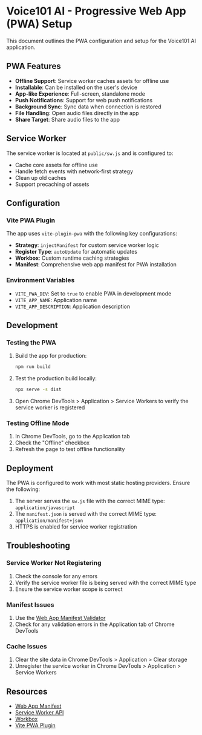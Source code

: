 # Voice101 AI - Progressive Web App (PWA) Setup

This document outlines the PWA configuration and setup for the Voice101 AI application.

## PWA Features

- **Offline Support**: Service worker caches assets for offline use
- **Installable**: Can be installed on the user's device
- **App-like Experience**: Full-screen, standalone mode
- **Push Notifications**: Support for web push notifications
- **Background Sync**: Sync data when connection is restored
- **File Handling**: Open audio files directly in the app
- **Share Target**: Share audio files to the app

## Service Worker

The service worker is located at `public/sw.js` and is configured to:

- Cache core assets for offline use
- Handle fetch events with network-first strategy
- Clean up old caches
- Support precaching of assets

## Configuration

### Vite PWA Plugin

The app uses `vite-plugin-pwa` with the following key configurations:

- **Strategy**: `injectManifest` for custom service worker logic
- **Register Type**: `autoUpdate` for automatic updates
- **Workbox**: Custom runtime caching strategies
- **Manifest**: Comprehensive web app manifest for PWA installation

### Environment Variables

- `VITE_PWA_DEV`: Set to `true` to enable PWA in development mode
- `VITE_APP_NAME`: Application name
- `VITE_APP_DESCRIPTION`: Application description

## Development

### Testing the PWA

1. Build the app for production:
   ```bash
   npm run build
   ```

2. Test the production build locally:
   ```bash
   npx serve -s dist
   ```

3. Open Chrome DevTools > Application > Service Workers to verify the service worker is registered

### Testing Offline Mode

1. In Chrome DevTools, go to the Application tab
2. Check the "Offline" checkbox
3. Refresh the page to test offline functionality

## Deployment

The PWA is configured to work with most static hosting providers. Ensure the following:

1. The server serves the `sw.js` file with the correct MIME type: `application/javascript`
2. The `manifest.json` is served with the correct MIME type: `application/manifest+json`
3. HTTPS is enabled for service worker registration

## Troubleshooting

### Service Worker Not Registering

1. Check the console for any errors
2. Verify the service worker file is being served with the correct MIME type
3. Ensure the service worker scope is correct

### Manifest Issues

1. Use the [Web App Manifest Validator](https://www.stefanjudis.com/today-i-learned/the-chrome-devtools-application-tab-helps-you-to-validate-your-web-app-manifest/)
2. Check for any validation errors in the Application tab of Chrome DevTools

### Cache Issues

1. Clear the site data in Chrome DevTools > Application > Clear storage
2. Unregister the service worker in Chrome DevTools > Application > Service Workers

## Resources

- [Web App Manifest](https://developer.mozilla.org/en-US/docs/Web/Manifest)
- [Service Worker API](https://developer.mozilla.org/en-US/docs/Web/API/Service_Worker_API)
- [Workbox](https://developers.google.com/web/tools/workbox)
- [Vite PWA Plugin](https://github.com/antfu/vite-plugin-pwa)
